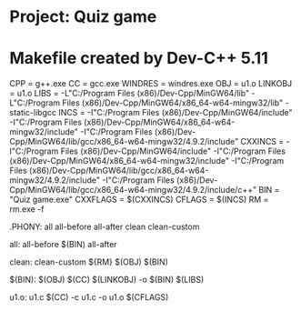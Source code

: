 # Project: Quiz game
# Makefile created by Dev-C++ 5.11

CPP      = g++.exe
CC       = gcc.exe
WINDRES  = windres.exe
OBJ      = u1.o
LINKOBJ  = u1.o
LIBS     = -L"C:/Program Files (x86)/Dev-Cpp/MinGW64/lib" -L"C:/Program Files (x86)/Dev-Cpp/MinGW64/x86_64-w64-mingw32/lib" -static-libgcc
INCS     = -I"C:/Program Files (x86)/Dev-Cpp/MinGW64/include" -I"C:/Program Files (x86)/Dev-Cpp/MinGW64/x86_64-w64-mingw32/include" -I"C:/Program Files (x86)/Dev-Cpp/MinGW64/lib/gcc/x86_64-w64-mingw32/4.9.2/include"
CXXINCS  = -I"C:/Program Files (x86)/Dev-Cpp/MinGW64/include" -I"C:/Program Files (x86)/Dev-Cpp/MinGW64/x86_64-w64-mingw32/include" -I"C:/Program Files (x86)/Dev-Cpp/MinGW64/lib/gcc/x86_64-w64-mingw32/4.9.2/include" -I"C:/Program Files (x86)/Dev-Cpp/MinGW64/lib/gcc/x86_64-w64-mingw32/4.9.2/include/c++"
BIN      = "Quiz game.exe"
CXXFLAGS = $(CXXINCS) 
CFLAGS   = $(INCS) 
RM       = rm.exe -f

.PHONY: all all-before all-after clean clean-custom

all: all-before $(BIN) all-after

clean: clean-custom
	${RM} $(OBJ) $(BIN)

$(BIN): $(OBJ)
	$(CC) $(LINKOBJ) -o $(BIN) $(LIBS)

u1.o: u1.c
	$(CC) -c u1.c -o u1.o $(CFLAGS)

